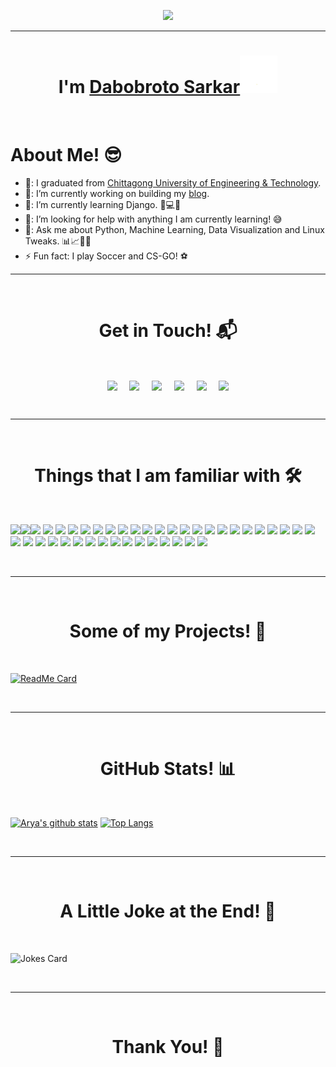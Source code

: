 <p align="center">
  <img src="https://miro.medium.com/max/2048/1*OohqW5DGh9CQS4hLY5FXzA.png" height="230"/>
</p>
<hr>
<h1 align="center">I'm <a href="https://github.com/dstushar7">Dabobroto Sarkar</a><img src="https://github.com/Kathryn-Jie/Kathryn-Jie/blob/main/wave.gif" width="60px"/></h1>
<Br>
<h1>About Me! 😎</h1>

- 🏫: I graduated from <a href="https://www.cuet.ac.bd/">Chittagong University of Engineering & Technology</a>.
- 🔭: I’m currently working on building my <a href="https://dstushar7.github.io/">blog</a>.
- 🌱: I’m currently learning Django. 🧠💻🤖
- 🤔: I’m looking for help with anything I am currently learning! 😅
- 💬: Ask me about Python, Machine Learning, Data Visualization and Linux Tweaks. 📊📈🤖🧠
- ⚡  Fun fact: I play Soccer and CS-GO! ⚽
  
<hr>
<Br>
<h1 align="center">Get in Touch! 📬</h1>
<Br>
<div align="center">


<a href="https://discord.com/users/555104946178228276" target="blank"><img align="center" src="https://img.shields.io/badge/Discord-7289DA?style=for-the-badge&logo=discord&logoColor=white" /></a> &nbsp;&nbsp;&nbsp;
<a href="https://www.linkedin.com/in/dabobroto-sarkar" target="blank"><img align="center" src="https://img.shields.io/badge/LinkedIN-0077B5?style=for-the-badge&logo=linkedin&logoColor=white" /></a> &nbsp;&nbsp;&nbsp;  <a href="mailto:u1504048@student.cuet.ac.bd" target="blank"><img align="center" src="https://img.shields.io/badge/Gmail-D14836?style=for-the-badge&logo=gmail&logoColor=white" /></a>    &nbsp;&nbsp;&nbsp;       <a href="https://www.github.com/dstushar7" target="blank"><img align="center" src="https://img.shields.io/badge/Github-100000?style=for-the-badge&logo=github&logoColor=white" /></a> &nbsp;&nbsp;&nbsp;  <a href="https://www.facebook.com/debu.tushar" target="blank"><img align="center" src="https://img.shields.io/badge/Facebook-3B5998?style=for-the-badge&logo=facebook&logoColor=white" /></a> &nbsp;&nbsp;&nbsp;  <a href="https://telegram.me/AceTheFlame" target="blank"><img align="center" src="https://img.shields.io/badge/Telegram-2CA5E0?style=for-the-badge&logo=telegram&logoColor=white" /></a>
</div>
  

  
  
<Br>
<hr>
<Br>
<h1 align="center">Things that I am familiar with 🛠️</h1>
<Br>
 
<img src="https://img.shields.io/badge/Shell_Script-121011?style=for-the-badge&logo=gnu-bash&logoColor=white" height="22px"/><img src="https://img.shields.io/badge/Python-3776AB?style=for-the-badge&logo=python&logoColor=white" height="22px"/><img src="https://img.shields.io/badge/HTML-239120?style=for-the-badge&logo=html5&logoColor=white" height="22px"/>
<img src="https://img.shields.io/badge/HTML5-E34F26?style=for-the-badge&logo=html5&logoColor=white" height="22px"/>
<img src="https://img.shields.io/badge/CSS-239120?&style=for-the-badge&logo=css3&logoColor=white" height="22px"/>
<img src="https://img.shields.io/badge/CSS3-1572B6?style=for-the-badge&logo=css3&logoColor=white" height="22px"/>
<img src="https://img.shields.io/badge/Java-ED8B00?style=for-the-badge&logo=java&logoColor=white" height="22px"/>
<img src="https://img.shields.io/badge/MySQL-00000F?style=for-the-badge&logo=mysql&logoColor=white" height="22px"/>
<img src="https://img.shields.io/badge/Jupyter Notebook-F37626.svg?&style=for-the-badge&logo=Jupyter&logoColor=white" height="22px"/>
<img src="https://img.shields.io/badge/Markdown-000000?style=for-the-badge&logo=markdown&logoColor=white" height="22px"/>
<img src="https://img.shields.io/badge/Bootstrap-563D7C?style=for-the-badge&logo=bootstrap&logoColor=white" height="22px"/>
<img src="https://img.shields.io/badge/Django-092E20?style=for-the-badge&logo=django&logoColor=green" height="22px"/>
<img src="https://img.shields.io/badge/Flask-000000?style=for-the-badge&logo=flask&logoColor=white" height="22px"/>
<img src="https://img.shields.io/badge/Heroku-430098?style=for-the-badge&logo=heroku&logoColor=white" height="22px"/>
<img src="https://img.shields.io/badge/conda-342B029.svg?&style=for-the-badge&logo=anaconda&logoColor=white" height="22px"/>
<img src="https://img.shields.io/badge/Git-F05032?style=for-the-badge&logo=git&logoColor=white" height="22px"/>
<img src="https://img.shields.io/badge/Xampp-F37623?style=for-the-badge&logo=xampp&logoColor=white" height="22px"/>
<img src="https://img.shields.io/badge/Android-3DDC84?style=for-the-badge&logo=android&logoColor=white" height="22px"/>
<img src="https://img.shields.io/badge/Linux-FCC624?style=for-the-badge&logo=linux&logoColor=black" height="22px"/>
<img src="https://img.shields.io/badge/Kali_Linux-557C94?style=for-the-badge&logo=kali-linux&logoColor=white" height="22px"/>
<img src="https://img.shields.io/badge/Ubuntu-E95420?style=for-the-badge&logo=ubuntu&logoColor=white" height="22px"/>
<img src="https://img.shields.io/badge/manjaro-35BF5C?style=for-the-badge&logo=manjaro&logoColor=white" height="22px"/>
<img src="https://img.shields.io/badge/Arch_Linux-1793D1?style=for-the-badge&logo=arch-linux&logoColor=white" height="22px"/>
<img src="https://img.shields.io/badge/Visual_Studio_Code-0078D4?style=for-the-badge&logo=visual%20studio%20code&logoColor=white" height="22px"/>
<img src="https://img.shields.io/badge/sublime_text-%23575757.svg?&style=for-the-badge&logo=sublime-text&logoColor=important" height="22px"/>
<img src="https://img.shields.io/badge/pycharm-143?style=for-the-badge&logo=pycharm&logoColor=black&color=black&labelColor=green" height="22px"/>
<img src="https://img.shields.io/badge/IntelliJIDEA-000000.svg?style=for-the-badge&logo=intellij-idea&logoColor=white" height="22px"/>
<img src="https://img.shields.io/badge/Spyder-838485?style=for-the-badge&logo=spyder%20ide&logoColor=maroon" height="22px"/>
<img src="https://img.shields.io/badge/Android_Studio-3DDC84?style=for-the-badge&logo=android-studio&logoColor=white" height="22px"/>
<img src="https://img.shields.io/badge/Microsoft_PowerPoint-B7472A?style=for-the-badge&logo=microsoft-powerpoint&logoColor=white" height="22px"/>
<img src="https://img.shields.io/badge/Microsoft_Office-D83B01?style=for-the-badge&logo=microsoft-office&logoColor=white" height="22px"/>
<img src="https://img.shields.io/badge/Microsoft_Word-2B579A?style=for-the-badge&logo=microsoft-word&logoColor=white" height="22px"/>
<img src="https://aleen42.github.io/badges/src/premiere.svg" height="22px"/>
<img src="https://aleen42.github.io/badges/src/after_effects.svg" height="22px"/>
<img src="https://aleen42.github.io/badges/src/dreamweaver.svg" height="22px"/>
<img src="https://aleen42.github.io/badges/src/illustrator.svg" height="22px"/>
<img src="https://aleen42.github.io/badges/src/photoshop.svg" height="22px"/>
<img src="https://img.shields.io/badge/Adobe%20Lightroom-31A8FF?style=for-the-badge&logo=Adobe%20Lightroom&logoColor=white" height="22px"/>
<img src="https://img.shields.io/badge/Steam-000000?style=for-the-badge&logo=steam&logoColor=white" height="22px"/>
<img src="https://img.shields.io/badge/Counter_Strike-990010?style=for-the-badge&logo=counter-strike&logoColor=white" height="22px"/>
<img src="https://img.shields.io/badge/-Arduino-00979D?style=for-the-badge&logo=Arduino&logoColor=white" height="22px"/>



  

<Br>
<hr>
<Br>
<h1 align="center">Some of my Projects! 🎨</h1>
<Br>
  
[![ReadMe Card](https://github-readme-stats.vercel.app/api/pin/?username=dstushar7&repo=Soccer-ML-Prediction)](https://github.com/dstushar7/Soccer-ML-Prediction)

<!-- <Br>
<hr>
<Br>
<h1 align="center">Certifications! 🏆</h1>
<Br>
  

|[![](https://img.shields.io/badge/Introduction%20to%20Python-red?style=for-the-badge)](https://raw.githubusercontent.com/Aryagm/Aryagm/main/Certificates/Introduction%20to%20Python-1.jpg)|[![](https://img.shields.io/badge/Intermediate%20Python-blue?style=for-the-badge)](https://raw.githubusercontent.com/Aryagm/Aryagm/main/Certificates/Intermediate%20Python-1.jpg)|[![](https://img.shields.io/badge/Machine%20Learning%20for%20Everyone-green?style=for-the-badge)](https://raw.githubusercontent.com/Aryagm/Aryagm/main/Certificates/Machine%20Learning%20for%20Everyone-1.jpg)|[![](https://img.shields.io/badge/Data%20Science%20Toolbox%20-I-orange?style=for-the-badge)](https://github.com/Aryagm/Aryagm/blob/main/Certificates/Data%20Science%20Toolbox%20-%20I-1.jpg)|
|---|---|---|---|
|[![](https://img.shields.io/badge/Data%20Science%20Toolbox%20-II-orange?style=for-the-badge)](https://github.com/Aryagm/Aryagm/blob/main/Certificates/Data%20Science%20Toolbox%20-%20II-1.jpg)|[![](https://img.shields.io/badge/Statistical%20Thinking%20in%20Python-purple?style=for-the-badge)](https://raw.githubusercontent.com/Aryagm/Aryagm/main/Certificates/Statistical%20Thinking%20in%20Python-1.jpg)|[![](https://img.shields.io/badge/Supervized%20Learning%20with%20Sklearn-red?style=for-the-badge)](https://raw.githubusercontent.com/Aryagm/Aryagm/main/Certificates/Supervized%20Learning%20with%20Scikit-Learn-1.jpg)|[![](https://img.shields.io/badge/More%20on%20the%20Way!-yellow?style=for-the-badge)](https://github.com/Aryagm)| -->
  
 

<Br>
<hr>
<Br>
<h1 align="center">GitHub Stats! 📊</h1>
<Br>
  
[![Arya's github stats](https://github-readme-stats.vercel.app/api?username=dstushar7&show_icons=true&theme=merko)](https://github.com/dstushar7/github-readme-stats) [![Top Langs](https://github-readme-stats.vercel.app/api/top-langs/?username=dstushar7&layout=compact&theme=merko)](https://github.com/dstushar7/github-readme-stats)

 
<Br>
<hr>
<Br>
<h1 align="center">A Little Joke at the End! 🤣</h1>
<Br>
  
![Jokes Card ](https://readme-jokes.vercel.app/api?theme=tokyonight)
  
  
  
<Br>
<hr>
<Br>
<h1 align="center">Thank You! 🤵 </h1>
<Br>
